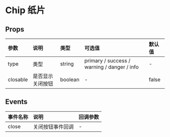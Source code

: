 # Chip 纸片 <Badge type="pro" text="专业版" />

## Props

| 参数     | 说明             | 类型    | 可选值                                      | 默认值 |
| :------- | :--------------- | :------ | :------------------------------------------ | :----- |
| type     | 类型             | string  | primary / success / warning / danger / info | -      |
| closable | 是否显示关闭按钮 | boolean | -                                           | false  |

## Events

| 事件名称 | 说明             | 回调参数 |
| :------- | :--------------- | :------- |
| close    | 关闭按钮事件回调 | -        |